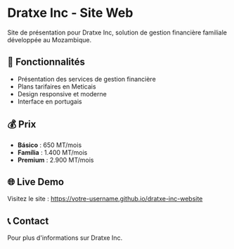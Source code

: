 # Dratxe Inc - Site Web

Site de présentation pour Dratxe Inc, solution de gestion financière familiale développée au Mozambique.

## 🚀 Fonctionnalités

- Présentation des services de gestion financière
- Plans tarifaires en Meticais
- Design responsive et moderne
- Interface en portugais

## 💰 Prix

- **Básico** : 650 MT/mois
- **Família** : 1.400 MT/mois  
- **Premium** : 2.900 MT/mois

## 🌐 Live Demo

Visitez le site : https://votre-username.github.io/dratxe-inc-website

## 📞 Contact

Pour plus d'informations sur Dratxe Inc.
